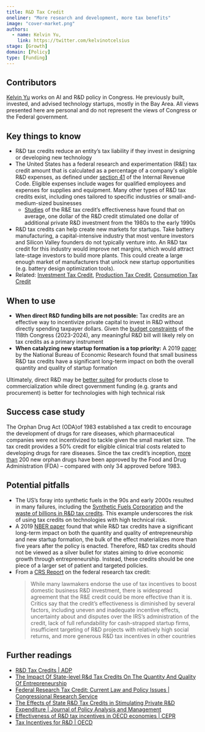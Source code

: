 ```yaml
---
title: R&D Tax Credit
oneliner: "More research and development, more tax benefits"
image: "cover-market.png"
authors:
  - name: Kelvin Yu,
    link: https://twitter.com/kelvinotcelsius
stage: [Growth]
domain: [Policy]
type: [Funding]
---
```


## Contributors

[Kelvin Yu](https://www.kelv.me/) works on AI and R&D policy in Congress. He previously built, invested, and advised technology startups, mostly in the Bay Area. All views presented here are personal and do not represent the views of Congress or the Federal government.

## Key things to know

- R&D tax credits reduce an entity’s tax liability if they invest in designing or developing new technology
- The United States has a federal research and experimentation (R&E) tax credit amount that is calculated as a percentage of a company's eligible R&D expenses, as defined under [section 41](https://www.law.cornell.edu/uscode/text/26/41) of the Internal Revenue Code. Eligible expenses include wages for qualified employees and expenses for supplies and equipment. Many other types of R&D tax credits exist, including ones tailored to specific industries or small-and-medium-sized businesses
  - [Studies](https://sgp.fas.org/crs/misc/RL31181.pdf) of the R&E tax credit’s effectiveness have found that on average, one dollar of the R&D credit stimulated one dollar of additional private R&D investment from the 1980s to the early 1990s
- R&D tax credits can help create new markets for startups. Take battery manufacturing, a capital-intensive industry that most venture investors and Silicon Valley founders do not typically venture into. An R&D tax credit for this industry would improve net margins, which would attract late-stage investors to build more plants. This could create a large enough market of manufacturers that unlock new startup opportunities (e.g. battery design optimization tools).
- Related: [Investment Tax Credit](/collection?lever=Investment%2520Tax%2520Credit), [Production Tax Credit](/collection?lever=Production%2520Tax%2520Credit), [Consumption Tax Credit](/collection?lever=Consumption%2520Tax%2520Credit)

## When to use

- **When direct R&D funding bills are not possible:** Tax credits are an effective way to incentivize private capital to invest in R&D without directly spending taxpayer dollars. Given the [budget constraints](https://sgp.fas.org/crs/misc/R47384.pdf) of the 118th Congress (2023-2024), any meaningful R&D bill will likely rely on tax credits as a primary instrument
- **When catalyzing new startup formation is a top priority:** A 2019 [paper](https://www.nber.org/system/files/working_papers/w26099/w26099.pdf) by the National Bureau of Economic Research found that small business R&D tax credits have a significant long-term impact on both the overall quantity and quality of startup formation

Ultimately, direct R&D may be [better suited](https://cepr.org/voxeu/columns/effectiveness-rd-tax-incentives-oecd-economies) for products close to commercialization while direct government funding (e.g. grants and procurement) is better for technologies with high technical risk

## Success case study

The Orphan Drug Act (ODA)of 1983 established a tax credit to encourage the development of drugs for rare diseases, which pharmaceutical companies were not incentivized to tackle given the small market size. The tax credit provides a 50% credit for eligible clinical trial costs related to developing drugs for rare diseases. Since the tax credit’s inception, [more than](https://archive.bio.org/articles/impact-orphan-drug-tax-credit-treatments-rare-diseases) 200 new orphan drugs have been approved by the Food and Drug Administration (FDA) – compared with only 34 approved before 1983.

## Potential pitfalls

- The US’s foray into synthetic fuels in the 90s and early 2000s resulted in many failures, including the [Synthetic Fuels Corporation](https://en.wikipedia.org/wiki/Synthetic_Fuels_Corporation) and the [waste of billions in R&D tax credits](https://www.nytimes.com/2004/07/08/business/irs-challenges-two-makers-of-coal-derived-synthetic-fuel.html). This example underscores the risk of using tax credits on technologies with high technical risk.
- A 2019 [NBER paper](https://www.nber.org/system/files/working_papers/w26099/w26099.pdf) found that while R&D tax credits have a significant long-term impact on both the quantity and quality of entrepreneurship and new startup formation, the bulk of the effect materializes more than five years after the policy is enacted. Therefore, R&D tax credits should not be viewed as a silver bullet for states aiming to drive economic growth through entrepreneurship. Instead, these credits should be one piece of a larger set of patient and targeted policies.
- From a [CRS Report](https://sgp.fas.org/crs/misc/RL31181.pdf) on the federal research tax credit:
  > While many lawmakers endorse the use of tax incentives to boost domestic business R&D investment, there is widespread agreement that the R&E credit could be more effective than it is.
  > Critics say that the credit’s effectiveness is diminished by several factors, including uneven and inadequate incentive effects, uncertainty about and disputes over the IRS’s administration of the credit, lack of full refundability for cash-strapped startup firms, insufficient targeting of R&D projects with relatively high social returns, and more generous R&D tax incentives in other countries

## Further readings

- [R&D Tax Credits | ADP](https://www.adp.com/resources/articles-and-insights/articles/r/r-and-d-tax-credit-what-it-is-and-how-to-claim-it.aspx)
- [The Impact Of State-level R&d Tax Credits On The Quantity And Quality Of Entrepreneurship](https://www.nber.org/system/files/working_papers/w26099/w26099.pdf)
- [Federal Research Tax Credit: Current Law and Policy Issues | Congressional Research Service](https://sgp.fas.org/crs/misc/RL31181.pdf)
- [The Effects of State R&D Tax Credits in Stimulating Private R&D Expenditure | Journal of Policy Analysis and Management](https://www.jstor.org/stable/30162680)
- [Effectiveness of R&D tax incentives in OECD economies | CEPR](https://cepr.org/voxeu/columns/effectiveness-rd-tax-incentives-oecd-economies)
- [Tax Incentives for R&D | OECD](https://www.oecd.org/sti/inno/2498389.pdf)
